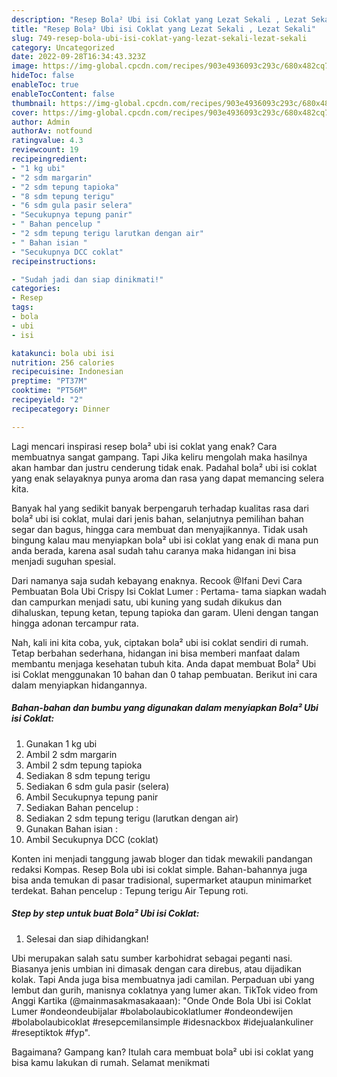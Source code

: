 ```yaml
---
description: "Resep Bola² Ubi isi Coklat yang Lezat Sekali , Lezat Sekali"
title: "Resep Bola² Ubi isi Coklat yang Lezat Sekali , Lezat Sekali"
slug: 749-resep-bola-ubi-isi-coklat-yang-lezat-sekali-lezat-sekali
category: Uncategorized
date: 2022-09-28T16:34:43.323Z
image: https://img-global.cpcdn.com/recipes/903e4936093c293c/680x482cq70/bola-ubi-isi-coklat-foto-resep-utama.jpg
hideToc: false
enableToc: true
enableTocContent: false
thumbnail: https://img-global.cpcdn.com/recipes/903e4936093c293c/680x482cq70/bola-ubi-isi-coklat-foto-resep-utama.jpg
cover: https://img-global.cpcdn.com/recipes/903e4936093c293c/680x482cq70/bola-ubi-isi-coklat-foto-resep-utama.jpg
author: Admin
authorAv: notfound
ratingvalue: 4.3
reviewcount: 19
recipeingredient:
- "1 kg ubi"
- "2 sdm margarin"
- "2 sdm tepung tapioka"
- "8 sdm tepung terigu"
- "6 sdm gula pasir selera"
- "Secukupnya tepung panir"
- " Bahan pencelup "
- "2 sdm tepung terigu larutkan dengan air"
- " Bahan isian "
- "Secukupnya DCC coklat"
recipeinstructions:

- "Sudah jadi dan siap dinikmati!"
categories:
- Resep
tags:
- bola
- ubi
- isi

katakunci: bola ubi isi 
nutrition: 256 calories
recipecuisine: Indonesian
preptime: "PT37M"
cooktime: "PT56M"
recipeyield: "2"
recipecategory: Dinner

---
```



Lagi mencari inspirasi resep bola² ubi isi coklat yang enak? Cara membuatnya sangat gampang. Tapi Jika keliru mengolah maka hasilnya akan hambar dan justru cenderung tidak enak. Padahal bola² ubi isi coklat yang enak selayaknya punya aroma dan rasa yang dapat memancing selera kita.


Banyak hal yang sedikit banyak berpengaruh terhadap kualitas rasa dari bola² ubi isi coklat, mulai dari jenis bahan, selanjutnya pemilihan bahan segar dan bagus, hingga cara membuat dan menyajikannya. Tidak usah bingung kalau mau menyiapkan bola² ubi isi coklat yang enak di mana pun anda berada, karena asal sudah tahu caranya maka hidangan ini bisa menjadi suguhan spesial.

Dari namanya saja sudah kebayang enaknya. Recook @Ifani Devi Cara Pembuatan Bola Ubi Crispy Isi Coklat Lumer : Pertama- tama siapkan wadah dan campurkan menjadi satu, ubi kuning yang sudah dikukus dan dihaluskan, tepung ketan, tepung tapioka dan garam. Uleni dengan tangan hingga adonan tercampur rata.


Nah, kali ini kita coba, yuk, ciptakan bola² ubi isi coklat sendiri di rumah. Tetap berbahan sederhana, hidangan ini bisa memberi manfaat dalam membantu menjaga kesehatan tubuh kita. Anda dapat membuat Bola² Ubi isi Coklat menggunakan 10 bahan dan 0 tahap pembuatan. Berikut ini cara dalam menyiapkan hidangannya.

<!--inarticleads1-->

##### Bahan-bahan dan bumbu yang digunakan dalam menyiapkan Bola² Ubi isi Coklat:

1. Gunakan 1 kg ubi
1. Ambil 2 sdm margarin
1. Ambil 2 sdm tepung tapioka
1. Sediakan 8 sdm tepung terigu
1. Sediakan 6 sdm gula pasir (selera)
1. Ambil Secukupnya tepung panir
1. Sediakan  Bahan pencelup :
1. Sediakan 2 sdm tepung terigu (larutkan dengan air)
1. Gunakan  Bahan isian :
1. Ambil Secukupnya DCC (coklat)


Konten ini menjadi tanggung jawab bloger dan tidak mewakili pandangan redaksi Kompas. Resep Bola ubi isi coklat simple. Bahan-bahannya juga bisa anda temukan di pasar tradisional, supermarket ataupun minimarket terdekat. Bahan pencelup : Tepung terigu Air Tepung roti. 

<!--inarticleads2-->

##### Step by step untuk buat Bola² Ubi isi Coklat:


1. Selesai dan siap dihidangkan!

Ubi merupakan salah satu sumber karbohidrat sebagai peganti nasi. Biasanya jenis umbian ini dimasak dengan cara direbus, atau dijadikan kolak. Tapi Anda juga bisa membuatnya jadi camilan. Perpaduan ubi yang lembut dan gurih, manisnya coklatnya yang lumer akan. TikTok video from Anggi Kartika (@mainmasakmasakaaan): &#34;Onde Onde Bola Ubi isi Coklat Lumer #ondeondeubijalar #bolabolaubicoklatlumer #ondeondewijen #bolabolaubicoklat #resepcemilansimple #idesnackbox #idejualankuliner #reseptiktok #fyp&#34;. 

Bagaimana? Gampang kan? Itulah cara membuat bola² ubi isi coklat yang bisa kamu lakukan di rumah. Selamat menikmati
